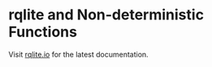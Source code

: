 # rqlite and Non-deterministic Functions
Visit [rqlite.io](https://rqlite.io) for the latest documentation.
